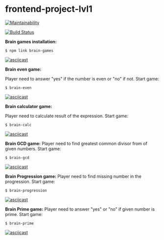 # frontend-project-lvl1
[![Maintainability](https://api.codeclimate.com/v1/badges/d4f1a132b08f40df0f68/maintainability)](https://codeclimate.com/github/eligoldf/frontend-project-lvl1/maintainability)

[![Build Status](https://travis-ci.org/eligoldf/frontend-project-lvl1.svg?branch=master)](https://travis-ci.org/eligoldf/frontend-project-lvl1)

**Brain games installation:**
```
$ npm link brain-games
```
[![asciicast](https://asciinema.org/a/7v3USI2Wj9hIEvpaU8y7bSPo4.svg)](https://asciinema.org/a/7v3USI2Wj9hIEvpaU8y7bSPo4)

**Brain even game:**

Player need to answer "yes" if the number is even or "no" if not.
Start game: 
```
$ brain-even
```
[![asciicast](https://asciinema.org/a/pD8ynPe6MaMQCXeV3v2WTK2Pe.svg)](https://asciinema.org/a/pD8ynPe6MaMQCXeV3v2WTK2Pe)

**Brain calculator game:**

Player need to calculate result of the expression.
Start game:
```
$ brain-calc
```
[![asciicast](https://asciinema.org/a/vuZ4iMcOwspCBES9mWNQiwyzw.svg)](https://asciinema.org/a/vuZ4iMcOwspCBES9mWNQiwyzw)

**Brain GCD game:**
Player need to find greatest common divisor from of given numbers.
Start game: 
```
$ brain-gcd
```
[![asciicast](https://asciinema.org/a/3I7tzjNiDuB719IpJZGNJglhd.svg)](https://asciinema.org/a/3I7tzjNiDuB719IpJZGNJglhd)

**Brain Progression game:**
Player need to find missing number in the progression.
Start game: 
```
$ brain-progression
```
[![asciicast](https://asciinema.org/a/uvFb3sCt7rOoagQNyzYW1cTVl.svg)](https://asciinema.org/a/uvFb3sCt7rOoagQNyzYW1cTVl)

**Brain Prime game:**
Player need to answer "yes" or "no" if given number is prime.
Start game:
```
$ brain-prime
```
[![asciicast](https://asciinema.org/a/0yVvaI32AEzMJPi00eUxvUbjl.svg)](https://asciinema.org/a/0yVvaI32AEzMJPi00eUxvUbjl)

